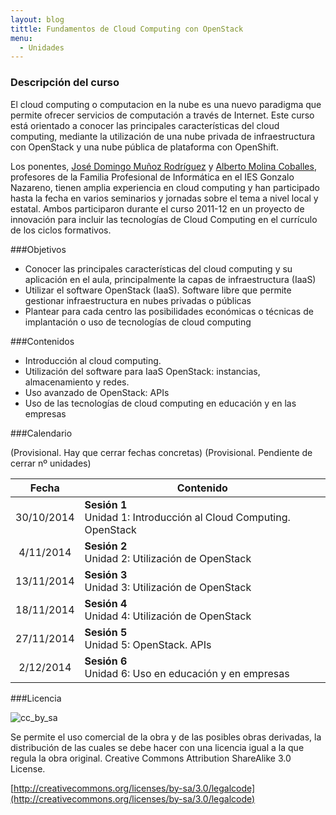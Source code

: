 ```yaml
---
layout: blog
tittle: Fundamentos de Cloud Computing con OpenStack
menu:
  - Unidades
---
```

### Descripción del curso

El cloud computing o computacion en la nube es una nuevo paradigma que permite
ofrecer servicios de computación a través de Internet. Este curso está orientado
a conocer las principales características del cloud computing, mediante la
utilización de una nube privada de infraestructura con OpenStack y una nube
pública de plataforma con OpenShift.

<!-- La actividad formativa combina sesiones presenciales con no presenciales. Las -->
<!-- sesiones presenciales se realizarán en Antequera (Málaga) Las sesiones no presenciales, -->
<!-- en las que se realizarán prácticas de OpenStack y OpenShift, se desarrollarán a -->
<!-- través de Google Hangout, que permite que cualquier participante pueda ver cada -->
<!-- sesión las veces que desee y en el horario que estime oportuno.  -->

Los ponentes, [José Domingo Muñoz Rodríguez](http://josedomingo.org) y
[Alberto Molina Coballes](http://albertomolina.wordpress.com), profesores de la
Familia Profesional de Informática en el IES Gonzalo Nazareno, tienen amplia
experiencia en cloud computing y han participado hasta la fecha en varios
seminarios y jornadas sobre el tema a nivel local y estatal. Ambos participaron
durante el curso 2011-12 en un proyecto de innovación para incluir las
tecnologías de Cloud Computing en el currículo de los ciclos formativos.

###Objetivos
* Conocer las principales características del cloud computing y su aplicación en
  el aula, principalmente la capas de infraestructura (IaaS)
* Utilizar el software OpenStack (IaaS). Software libre que permite gestionar
  infraestructura en nubes privadas o públicas
* Plantear para cada centro las posibilidades económicas o técnicas de
  implantación o uso de tecnologías de cloud computing 

###Contenidos
* Introducción al cloud computing.
* Utilización del software para IaaS OpenStack: instancias, almacenamiento y
  redes.
* Uso avanzado de OpenStack: APIs
* Uso de las tecnologías de cloud computing en educación y en las empresas

###Calendario

(Provisional. Hay que cerrar fechas concretas)
(Provisional. Pendiente de cerrar nº unidades)

|Fecha|Contenido|
|:---:|---------|
|30/10/2014|**Sesión 1**<br/>Unidad 1: Introducción al Cloud Computing. OpenStack|
|4/11/2014|**Sesión 2**<br/>Unidad 2: Utilización de OpenStack|
|13/11/2014|**Sesión 3**<br/>Unidad 3: Utilización de OpenStack|
|18/11/2014|**Sesión 4**<br/>Unidad 4: Utilización de OpenStack|
|27/11/2014|**Sesión 5**<br/>Unidad 5: OpenStack. APIs|
|2/12/2014|**Sesión 6**<br/>Unidad 6: Uso en educación y en empresas|

###Licencia

![cc_by_sa](http://iesgn.github.io/cloud/img/cc_by_sa.png)

Se permite el uso comercial de la obra y de las posibles obras derivadas, la distribución de las cuales se debe hacer con una licencia igual a la que regula la obra original.
Creative Commons Attribution ShareAlike 3.0 License.

[http://creativecommons.org/licenses/by-sa/3.0/legalcode](http://creativecommons.org/licenses/by-sa/3.0/legalcode)

